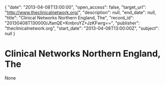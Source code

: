 {
  "date": "2013-04-08T13:00:00", 
  "open_access": false, 
  "target_url": "http://www.theclinicalnetwork.org/", 
  "description": null, 
  "end_date": null, 
  "title": "Clinical Networks Northern England, The", 
  "record_id": "20130408T130000/JfanQE+KmbruYZ+JzKFwrg==", 
  "publisher": "theclinicalnetwork.org", 
  "start_date": "2013-04-08T13:00:00Z", 
  "subject": null
}

# Clinical Networks Northern England, The

None